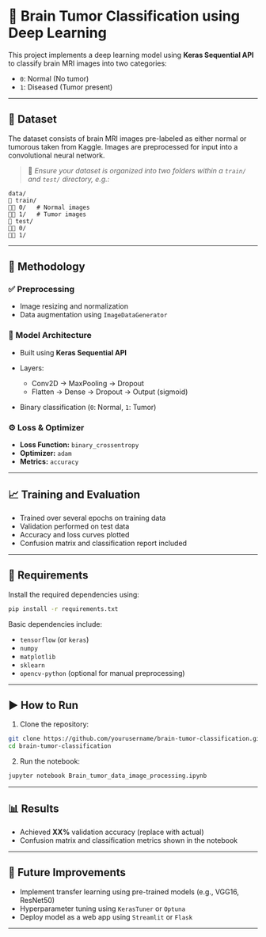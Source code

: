 # 🧠 Brain Tumor Classification using Deep Learning

This project implements a deep learning model using **Keras Sequential API** to classify brain MRI images into two categories:

* `0`: Normal (No tumor)
* `1`: Diseased (Tumor present)

---

## 📁 Dataset

The dataset consists of brain MRI images pre-labeled as either normal or tumorous taken from Kaggle. Images are preprocessed for input into a convolutional neural network.

> 📌 *Ensure your dataset is organized into two folders within a `train/` and `test/` directory, e.g.:*

```
data/
🔺 train/
🔺🔺 0/   # Normal images
🔺🔺 1/   # Tumor images
🔺 test/
🔺🔺 0/
🔺🔺 1/
```

---

## 🧪 Methodology

### ✅ Preprocessing

* Image resizing and normalization
* Data augmentation using `ImageDataGenerator`

### 🧠 Model Architecture

* Built using **Keras Sequential API**
* Layers:

  * Conv2D → MaxPooling → Dropout
  * Flatten → Dense → Dropout → Output (sigmoid)
* Binary classification (`0`: Normal, `1`: Tumor)

### ⚙️ Loss & Optimizer

* **Loss Function:** `binary_crossentropy`
* **Optimizer:** `adam`
* **Metrics:** `accuracy`

---

## 📈 Training and Evaluation

* Trained over several epochs on training data
* Validation performed on test data
* Accuracy and loss curves plotted
* Confusion matrix and classification report included

---

## 🧠 Requirements

Install the required dependencies using:

```bash
pip install -r requirements.txt
```

Basic dependencies include:

* `tensorflow` (or `keras`)
* `numpy`
* `matplotlib`
* `sklearn`
* `opencv-python` (optional for manual preprocessing)

---

## ▶️ How to Run

1. Clone the repository:

```bash
git clone https://github.com/yourusername/brain-tumor-classification.git
cd brain-tumor-classification
```

2. Run the notebook:

```bash
jupyter notebook Brain_tumor_data_image_processing.ipynb
```

---

## 📊 Results

* Achieved **XX%** validation accuracy (replace with actual)
* Confusion matrix and classification metrics shown in the notebook

---

## 📌 Future Improvements

* Implement transfer learning using pre-trained models (e.g., VGG16, ResNet50)
* Hyperparameter tuning using `KerasTuner` or `Optuna`
* Deploy model as a web app using `Streamlit` or `Flask`

---


